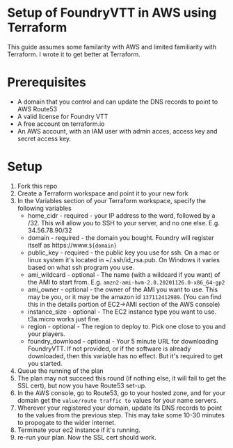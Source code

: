# Setup of FoundryVTT in AWS using Terraform
This guide assumes some familarity with AWS and limited familiarity with Terraform. I wrote it to get better at Terraform.

# Prerequisites
 - A domain that you control and can update the DNS records to point to AWS Route53
 - A valid license for Foundry VTT
 - A free account on terraform.io
 - An AWS account, with an IAM user with admin acces, access key
   and secret access key.

# Setup
 1. Fork this repo
 1. Create a Terraform workspace and point it to your new fork
 1. In the Variables section of your Terraform workspace, specify the following variables
    - home_cidr - required - your IP address to the word, followed by a /32. This will allow you to SSH to your server, and no one else. E.g. 34.56.78.90/32
    - domain - required - the domain you bought. Foundry will register itself as https://www.```${domain}```
    - public_key - required - the public key you use for ssh. On a mac or linux system it's located in ~/.ssh/id_rsa.pub. On Windows it varies based on what ssh program you use.
    - ami_wildcard - optional - The name (with a wildcard if you want) of the AMI to start from. E.g. ```amzn2-ami-hvm-2.0.20201126.0-x86_64-gp2```
    - ami_owner - optional - the owner of the AMI you want to use. This may be you, or it may be the amazon id ```137112412989```. (You can find this in the details portion of EC2->AMI section of the AWS console)
    - instance_size - optional - The EC2 instance type you want to use. t3a.micro works just fine.
    - region - optional - The region to deploy to. Pick one close to you and your players. 
    - foundry_download - optional - Your 5 minute URL for downloading FoundryVTT. If not provided, or if the software is already downloaded, then this variable has no effect. But it's required to get you started.
 1. Queue the running of the plan
 1. The plan may not succeed this round (if nothing else, it will fail to get the SSL cert), but now you have Route53 set-up.
 1. In the AWS console, go to Route53, go to your hosted zone, and for your domain get the ```value/route traffic to``` values for your name servers.
 1. Wherever your registered your domain, update its DNS records to point to the values from the previous step. This may take some 10-30 minutes to propogate to the wider internet.
 1. Terminate your ec2 instance if it's running.
 1. re-run your plan. Now the SSL cert should work.